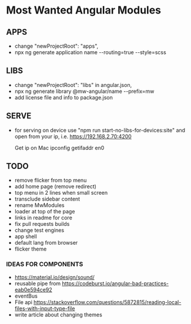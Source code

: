 # Most Wanted Angular Modules

## APPS

- change "newProjectRoot": "apps",
- npx ng generate application name --routing=true --style=scss

## LIBS

- change "newProjectRoot": "libs" in angular.json,
- npx ng generate library @mw-angular/name --prefix=mw
- add license file and info to package.json

## SERVE

- for serving on device use "npm run start-no-libs-for-devices:site" and open
  from your ip, i.e. https://192.168.2.70:4200
  
  Get ip on Mac
  ipconfig getifaddr en0

## TODO

- remove flicker from top menu
- add home page (remove redirect)
- top menu in 2 lines when small screen
- transclude sidebar content
- rename MwModules
- loader at top of the page
- links in readme for core
- fix pull requests builds
- change test engines
- app shell
- default lang from browser
- flicker theme

### IDEAS FOR COMPONENTS

- https://material.io/design/sound/
- reusable pipe from https://codeburst.io/angular-bad-practices-eab0e594ce92
- eventBus
- File api https://stackoverflow.com/questions/5872815/reading-local-files-with-input-type-file
- write article about changing themes
